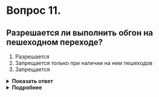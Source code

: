 # Вопрос 11.

## Разрешается ли выполнить обгон на пешеходном переходе?

1. Разрешается
2. Запрещается только при наличии на нем пешеходов
3. Запрещается

<details>
<summary><b>Показать ответ</b></summary>
Правильный ответ: 3
</details>
<details>
<summary><b>Подробнее</b></summary>
На пешеходных переходах обгон запрещён.
(Пункт 11.4 ПДД)
</details>